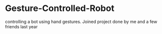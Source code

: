 # Gesture-Controlled-Robot
controlling a bot using hand gestures.
Joined project done by me and a few friends last year
